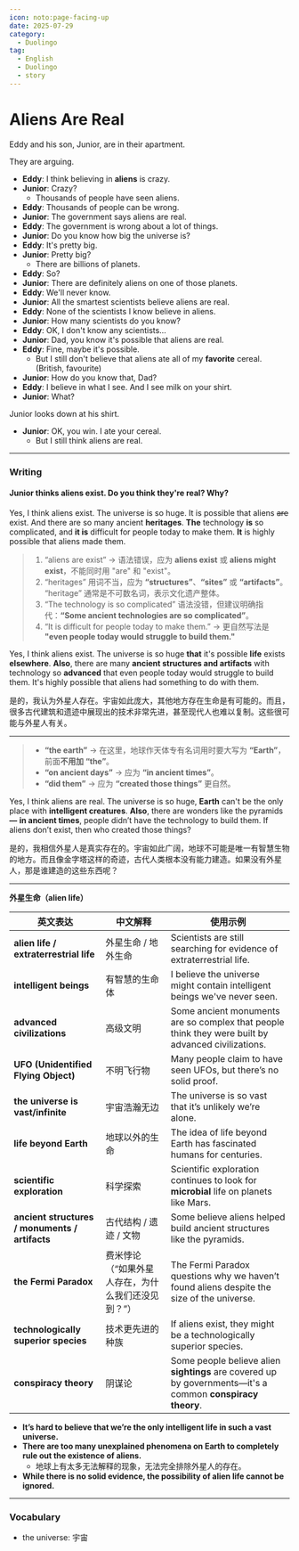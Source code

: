 ```yaml
---
icon: noto:page-facing-up
date: 2025-07-29
category:
  - Duolingo
tag:
  - English
  - Duolingo
  - story
---
```


# Aliens Are Real

Eddy and his son, Junior, are in their apartment.

They are arguing.

- **Eddy**: I think believing in **aliens** is crazy.
- **Junior**: Crazy?
  - Thousands of people have seen aliens.
- **Eddy**: Thousands of people can be wrong.
- **Junior**: The government says aliens are real.
- **Eddy**: The government is wrong about a lot of things.
- **Junior**: Do you know how big the universe is?
- **Eddy**: It's pretty big.
- **Junior**: Pretty big?
  - There are billions of planets.
- **Eddy**: So?
- **Junior**: There are definitely aliens on one of those planets.
- **Eddy**: We'll never know.
- **Junior**: All the smartest scientists believe aliens are real.
- **Eddy**: None of the scientists I know believe in aliens.
- **Junior**: How many scientists do you know?
- **Eddy**: OK, I don't know any scientists…
- **Junior**: Dad, you know it's possible that aliens are real.
- **Eddy**: Fine, maybe it's possible.
  - But I still don't believe that aliens ate all of my **favorite** cereal. (British, favourite)
- **Junior**: How do you know that, Dad?
- **Eddy**: I believe in what I see. And I see milk on your shirt.
- **Junior**: What?

Junior looks down at his shirt.

- **Junior**: OK, you win. I ate your cereal.
  - But I still think aliens are real.

---

### Writing

#### Junior thinks aliens exist. Do you think they're real? Why?

Yes, I think aliens exist. The universe is so huge. It is possible that aliens ~~are~~ exist. And there are so many ancient **heritages**. **The** technology **is** so complicated, and **it is** difficult for people today to make them. **It** is highly possible that aliens made them.

> 1. “aliens are exist” → 语法错误，应为 **aliens exist** 或 **aliens might exist**，不能同时用 "are" 和 "exist"。
> 2. “heritages” 用词不当，应为 **“structures”**、**“sites”** 或 **“artifacts”**。 “heritage” 通常是不可数名词，表示文化遗产整体。
> 3. “The technology is so complicated” 语法没错，但建议明确指代：**“Some ancient technologies are so complicated”**。
> 4. “It is difficult for people today to make them.” → 更自然写法是 **"even people today would struggle to build them."**

Yes, I think aliens exist. The universe is so huge **that** it's possible **life** exists **elsewhere**. **Also**, there are many **ancient structures and artifacts** with technology so **advanced** that even people today would struggle to build them. It's highly possible that aliens had something to do with them.

是的，我认为外星人存在。宇宙如此庞大，其他地方存在生命是有可能的。而且，很多古代建筑和遗迹中展现出的技术非常先进，甚至现代人也难以复制。这些很可能与外星人有关。

---

> - **“the earth”** → 在这里，地球作天体专有名词用时要大写为 **“Earth”**，前面**不用加 “the”**。
> - **“on ancient days”** → 应为 **“in ancient times”**。
> - **“did them”** → 应为 **“created those things”** 更自然。

Yes, I think aliens are real. The universe is so huge, **Earth** can't be the only place with **intelligent creatures**. **Also**, there are wonders like the pyramids **—** **in ancient times**, people didn’t have the technology to build them. If aliens don’t exist, then who created those things?

是的，我相信外星人是真实存在的。宇宙如此广阔，地球不可能是唯一有智慧生物的地方。而且像金字塔这样的奇迹，古代人类根本没有能力建造。如果没有外星人，那是谁建造的这些东西呢？

---

**外星生命（alien life）**

| 英文表达                                       | 中文解释                                           | 使用示例                                                                                                   |
| ---------------------------------------------- | -------------------------------------------------- | ---------------------------------------------------------------------------------------------------------- |
| **alien life / extraterrestrial life**         | 外星生命 / 地外生命                                | Scientists are still searching for evidence of extraterrestrial life.                                      |
| **intelligent beings**                         | 有智慧的生命体                                     | I believe the universe might contain intelligent beings we've never seen.                                  |
| **advanced civilizations**                     | 高级文明                                           | Some ancient monuments are so complex that people think they were built by advanced civilizations.         |
| **UFO (Unidentified Flying Object)**           | 不明飞行物                                         | Many people claim to have seen UFOs, but there’s no solid proof.                                           |
| **the universe is vast/infinite**              | 宇宙浩瀚无边                                       | The universe is so vast that it’s unlikely we’re alone.                                                    |
| **life beyond Earth**                          | 地球以外的生命                                     | The idea of life beyond Earth has fascinated humans for centuries.                                         |
| **scientific exploration**                     | 科学探索                                           | Scientific exploration continues to look for **microbial** life on planets like Mars.                      |
| **ancient structures / monuments / artifacts** | 古代结构 / 遗迹 / 文物                             | Some believe aliens helped build ancient structures like the pyramids.                                     |
| **the Fermi Paradox**                          | 费米悖论（“如果外星人存在，为什么我们还没见到？”） | The Fermi Paradox questions why we haven’t found aliens despite the size of the universe.                  |
| **technologically superior species**           | 技术更先进的种族                                   | If aliens exist, they might be a technologically superior species.                                         |
| **conspiracy theory**                          | 阴谋论                                             | Some people believe alien **sightings** are covered up by governments—it's a common **conspiracy theory**. |

- **It’s hard to believe that we’re the only intelligent life in such a vast universe.**
- **There are too many unexplained phenomena on Earth to completely rule out the existence of aliens.**
  - 地球上有太多无法解释的现象，无法完全排除外星人的存在。
- **While there is no solid evidence, the possibility of alien life cannot be ignored.**

---

### Vocabulary

- the universe: 宇宙
